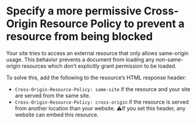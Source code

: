 # Specify a more permissive Cross-Origin Resource Policy to prevent a resource from being blocked

Your site tries to access an external resource that only allows same-origin usage.
This behavior prevents a document from loading any non-same-origin resources which don’t explicitly grant permission to be loaded.

To solve this, add the following to the resource’s HTML response header:
* `Cross-Origin-Resource-Policy: same-site` if the resource and your site are served from the same site.
* `Cross-Origin-Resource-Policy: cross-origin` if the resource is served from another location than your website. ⚠️If you set this header, any website can embed this resource.

